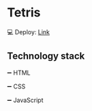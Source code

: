 # **Tetris**

💻 Deploy: [Link](https://duxcoder.github.io/tetris)

## Technology stack

➖ HTML

➖ CSS

➖ JavaScript
